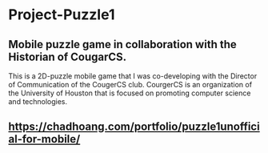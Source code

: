 # Project-Puzzle1
## Mobile puzzle game in collaboration with the Historian of CougarCS.

This is a 2D-puzzle mobile game that I was co-developing with the Director of Communication of the CougerCS club. CourgerCS is an organization of the University of Houston that is focused on promoting computer science and technologies.

## https://chadhoang.com/portfolio/puzzle1unofficial-for-mobile/
